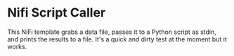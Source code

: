 # Nifi Script Caller

This NiFi template grabs a data file, passes it to a Python script as stdin, and prints the results to a file.  It's a quick and dirty test at the moment but it works.
